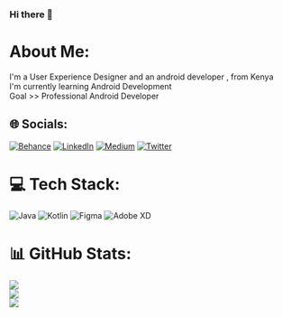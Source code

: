 ### Hi there 👋

# About Me:
I'm a User Experience Designer and an android developer , from Kenya<br>I'm currently learning Android Development<br>
Goal >> Professional Android Developer


## 🌐 Socials:
[![Behance](https://img.shields.io/badge/Behance-1769ff?logo=behance&logoColor=white)](https://behance.net/uiuxfred) [![LinkedIn](https://img.shields.io/badge/LinkedIn-%230077B5.svg?logo=linkedin&logoColor=white)](https://linkedin.com/in/uiuxfred) [![Medium](https://img.shields.io/badge/Medium-12100E?logo=medium&logoColor=white)](https://medium.com/uiuxfred) [![Twitter](https://img.shields.io/badge/Twitter-%231DA1F2.svg?logo=Twitter&logoColor=white)](https://twitter.com/uiuxfred) 

# 💻 Tech Stack:
 ![Java](https://img.shields.io/badge/java-%23ED8B00.svg?style=for-the-badge&logo=java&logoColor=white) ![Kotlin](https://img.shields.io/badge/kotlin-%230095D5.svg?style=for-the-badge&logo=kotlin&logoColor=white) 	![Figma](https://img.shields.io/badge/figma-%23F24E1E.svg?style=for-the-badge&logo=figma&logoColor=white) ![Adobe XD](https://img.shields.io/badge/Adobe%20XD-470137?style=for-the-badge&logo=Adobe%20XD&logoColor=#FF61F6) 
# 📊 GitHub Stats:
![](https://github-readme-stats.vercel.app/api?username=realfredricko&theme=dark&hide_border=false&include_all_commits=false&count_private=false)<br/>
![](https://github-readme-streak-stats.herokuapp.com/?user=realfredricko&theme=dark&hide_border=false)<br/>
![](https://github-readme-stats.vercel.app/api/top-langs/?username=realfredricko&theme=dark&hide_border=false&include_all_commits=false&count_private=false&layout=compact)

